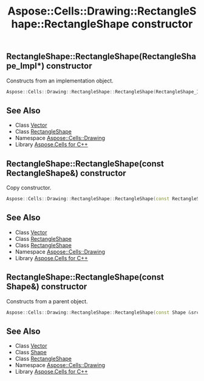 ﻿---
title: Aspose::Cells::Drawing::RectangleShape::RectangleShape constructor
linktitle: RectangleShape
second_title: Aspose.Cells for C++ API Reference
description: 'Aspose::Cells::Drawing::RectangleShape::RectangleShape constructor. Constructs from an implementation object in C++.'
type: docs
weight: 100
url: /cpp/aspose.cells.drawing/rectangleshape/rectangleshape/
---
## RectangleShape::RectangleShape(RectangleShape_Impl*) constructor


Constructs from an implementation object.

```cpp
Aspose::Cells::Drawing::RectangleShape::RectangleShape(RectangleShape_Impl *impl)
```

## See Also

* Class [Vector](../../../aspose.cells/vector/)
* Class [RectangleShape](../)
* Namespace [Aspose::Cells::Drawing](../../)
* Library [Aspose.Cells for C++](../../../)
## RectangleShape::RectangleShape(const RectangleShape\&) constructor


Copy constructor.

```cpp
Aspose::Cells::Drawing::RectangleShape::RectangleShape(const RectangleShape &src)
```

## See Also

* Class [Vector](../../../aspose.cells/vector/)
* Class [RectangleShape](../)
* Class [RectangleShape](../)
* Namespace [Aspose::Cells::Drawing](../../)
* Library [Aspose.Cells for C++](../../../)
## RectangleShape::RectangleShape(const Shape\&) constructor


Constructs from a parent object.

```cpp
Aspose::Cells::Drawing::RectangleShape::RectangleShape(const Shape &src)
```

## See Also

* Class [Vector](../../../aspose.cells/vector/)
* Class [Shape](../../shape/)
* Class [RectangleShape](../)
* Namespace [Aspose::Cells::Drawing](../../)
* Library [Aspose.Cells for C++](../../../)
